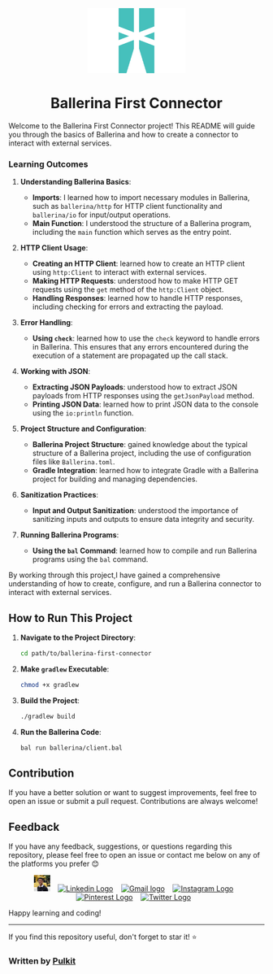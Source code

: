 <p align="center">
  <a href="https://github.com/Pulkit1822/ballerina-first-connector">
    <img src="https://github.com/Pulkit1822/ballerina-first-connector/blob/main/assets/ballerina.png" height="128">
  </a>
  <h1 align="center">Ballerina First Connector</h1>
</p>



Welcome to the Ballerina First Connector project! This README will guide you through the basics of Ballerina and how to create a connector to interact with external services.

### Learning Outcomes

1. **Understanding Ballerina Basics**:
    - **Imports**: I learned how to import necessary modules in Ballerina, such as `ballerina/http` for HTTP client functionality and `ballerina/io` for input/output operations.
    - **Main Function**: I understood the structure of a Ballerina program, including the `main` function which serves as the entry point.

2. **HTTP Client Usage**:
    - **Creating an HTTP Client**: learned how to create an HTTP client using `http:Client` to interact with external services.
    - **Making HTTP Requests**: understood how to make HTTP GET requests using the `get` method of the `http:Client` object.
    - **Handling Responses**: learned how to handle HTTP responses, including checking for errors and extracting the payload.

3. **Error Handling**:
    - **Using `check`**: learned how to use the `check` keyword to handle errors in Ballerina. This ensures that any errors encountered during the execution of a statement are propagated up the call stack.

4. **Working with JSON**:
    - **Extracting JSON Payloads**: understood how to extract JSON payloads from HTTP responses using the `getJsonPayload` method.
    - **Printing JSON Data**: learned how to print JSON data to the console using the `io:println` function.

5. **Project Structure and Configuration**:
    - **Ballerina Project Structure**: gained knowledge about the typical structure of a Ballerina project, including the use of configuration files like `Ballerina.toml`.
    - **Gradle Integration**: learned how to integrate Gradle with a Ballerina project for building and managing dependencies.

6. **Sanitization Practices**:
    - **Input and Output Sanitization**: understood the importance of sanitizing inputs and outputs to ensure data integrity and security.

7. **Running Ballerina Programs**:
    - **Using the `bal` Command**: learned how to compile and run Ballerina programs using the `bal` command.

By working through this project,I have gained a comprehensive understanding of how to create, configure, and run a Ballerina connector to interact with external services.


## How to Run This Project

1. **Navigate to the Project Directory**:
    ```sh
    cd path/to/ballerina-first-connector
    ```

2. **Make `gradlew` Executable**:
    ```sh
    chmod +x gradlew
    ```

3. **Build the Project**:
    ```sh
    ./gradlew build
    ```

4. **Run the Ballerina Code**:
    ```sh
    bal run ballerina/client.bal
    ```

## Contribution

If you have a better solution or want to suggest improvements, feel free to open an issue or submit a pull request. Contributions are always welcome!

## Feedback

If you have any feedback, suggestions, or questions regarding this repository, please feel free to open an issue or contact me below on any of the platforms you prefer 😊
<br/>
<p align="center">
  <a href="https://pulkitmathur.tech/"><img src="https://github.com/Pulkit1822/Pulkit1822/blob/main/animated-icons/pic.jpeg" alt="portfolio" width="32"></a>&nbsp;&nbsp;&nbsp;
  <a href="https://www.linkedin.com/in/pulkitkmathur/"><img src="https://github.com/TheDudeThatCode/TheDudeThatCode/blob/master/Assets/Linkedin.svg" alt="Linkedin Logo" width="32"></a>&nbsp;&nbsp;&nbsp;
  <a href="mailto:pulkitmathur.me@gmail.com"><img src="https://github.com/TheDudeThatCode/TheDudeThatCode/blob/master/Assets/Gmail.svg" alt="Gmail logo" height="32"></a>&nbsp;&nbsp;&nbsp;
  <a href="https://www.instagram.com/pulkitkumarmathur/"><img src="https://github.com/TheDudeThatCode/TheDudeThatCode/blob/master/Assets/Instagram.svg" alt="Instagram Logo" width="32"></a>&nbsp;&nbsp;&nbsp;
  <a href="https://in.pinterest.com/pulkitkumarmathur/"><img src="https://upload.wikimedia.org/wikipedia/commons/0/08/Pinterest-logo.png?20160129083321" alt="Pinterest Logo" width="32"></a>&nbsp;&nbsp;&nbsp;
  <a href="https://twitter.com/pulkitkmathur"><img src="https://upload.wikimedia.org/wikipedia/commons/5/57/X_logo_2023_%28white%29.png" alt="Twitter Logo" width="32"></a>&nbsp;&nbsp;&nbsp;
</p>



Happy learning and coding!

---

If you find this repository useful, don't forget to star it! ⭐️

### Written by [Pulkit](https://github.com/Pulkit1822)